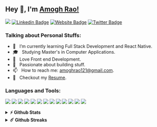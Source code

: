 ## Hey 👋, I'm [Amogh Rao!](https://github.com/Arioum/)

![](https://komarev.com/ghpvc/?username=arioum&style=for-the-badge&color=brightgreen)
[![Linkedin Badge](https://img.shields.io/badge/-LinkedIn-0e76a8?style=for-the-badge&logo=Linkedin&logoColor=white)](https://linkedin.com/in/amogh-arioum)
[![Website Badge](https://img.shields.io/badge/Website-422033?style=for-the-badge&logo=google-chrome&logoColor=white)]("")
[![Twitter Badge](https://img.shields.io/badge/Twitter-3b5998?style=for-the-badge&logo=twitter&logoColor=white)](https://twitter.com/AmoghRao20)

### Talking about Personal Stuffs:

- 🚀 &nbsp; I’m currently learning Full Stack Development and React Native.
- 🎓 &nbsp; Studying Master's in Computer Applications.
- 📱 &nbsp; Love Front end Development.
- 🙌 &nbsp; Passionate about building stuff.
- 📫 &nbsp; How to reach me: amoghrao121@gmail.com.
- 📝 &nbsp; Checkout my [Resume](https://github.com/arioum).

### Languages and Tools:

<code><img src='https://cdn.jsdelivr.net/gh/devicons/devicon/icons/html5/html5-original.svg' width=30></code>
<code><img src='https://cdn.jsdelivr.net/gh/devicons/devicon/icons/css3/css3-original.svg' width=30></code>
<code><img src='https://cdn.jsdelivr.net/gh/devicons/devicon/icons/sass/sass-original.svg' width=30></code>
<code><img src='https://cdn.jsdelivr.net/gh/devicons/devicon/icons/javascript/javascript-original.svg' width=30></code>
<code><img src='https://cdn.jsdelivr.net/gh/devicons/devicon/icons/jquery/jquery-original.svg' width=30></code>
<code><img src='https://cdn.jsdelivr.net/gh/devicons/devicon/icons/handlebars/handlebars-original.svg' width=30></code>
<code><img src='https://cdn.jsdelivr.net/gh/devicons/devicon/icons/react/react-original.svg' width=30></code>
<code><img src='https://cdn.jsdelivr.net/gh/devicons/devicon/icons/nodejs/nodejs-original.svg' width=30></code>
<code><img src='https://cdn.jsdelivr.net/gh/devicons/devicon/icons/express/express-original.svg' width=30></code>
<code><img src='https://cdn.jsdelivr.net/gh/devicons/devicon/icons/mongodb/mongodb-original.svg' width=30></code>
<code><img src='https://cdn.jsdelivr.net/gh/devicons/devicon/icons/postgresql/postgresql-original.svg' width=30></code>
<code><img src='https://cdn.jsdelivr.net/gh/devicons/devicon/icons/git/git-original.svg' width=30></code>
<code><img src='https://cdn.jsdelivr.net/gh/devicons/devicon/icons/figma/figma-original.svg' width=30></code>

<details>	
  <summary><b>⚡ Github Stats</b></summary>

  <br />
  <img height="180em" src="https://github-readme-stats.vercel.app/api?username=arioum&show_icons=true&hide_border=true&&count_private=true&include_all_commits=true" />
  <img height="180em" src="https://github-readme-stats.vercel.app/api/top-langs/?username=arioum&exclude_repo=KNN-Image-Classification&show_icons=true&hide_border=true&layout=compact&langs_count=8"/>
</details>

<details>	
  <summary><b>☄️ Github Streaks</b></summary>

  <br />
  <img height="180em" src="https://github-readme-streak-stats.herokuapp.com/?user=arioum&hide_border=true" />
</details>
<!--
### Badges:
<div style="display:flex">
  <img height="100" src="assets/hacktoberfest2022_L4.png" alt="Hacktoberfest">
</div>

